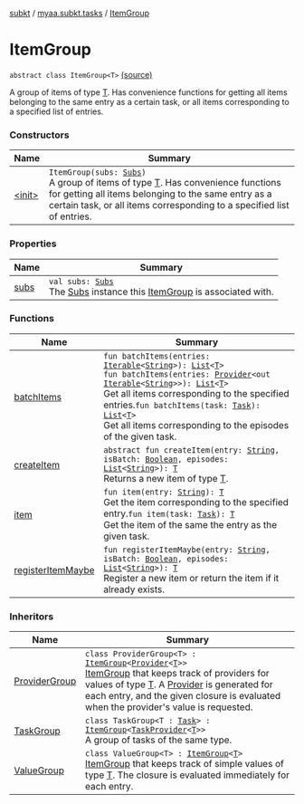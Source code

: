 [subkt](../../index.md) / [myaa.subkt.tasks](../index.md) / [ItemGroup](./index.md)

# ItemGroup

`abstract class ItemGroup<T>` [(source)](https://github.com/Myaamori/SubKt/blob/0.1.10/src/main/kotlin/myaa/subkt/tasks/tasks.kt#L266)

A group of items of type [T](index.md#T). Has convenience functions
for getting all items belonging to the same entry as a certain task,
or all items corresponding to a specified list of entries.

### Constructors

| Name | Summary |
|---|---|
| [&lt;init&gt;](-init-.md) | `ItemGroup(subs: `[`Subs`](../-subs/index.md)`)`<br>A group of items of type [T](index.md#T). Has convenience functions for getting all items belonging to the same entry as a certain task, or all items corresponding to a specified list of entries. |

### Properties

| Name | Summary |
|---|---|
| [subs](subs.md) | `val subs: `[`Subs`](../-subs/index.md)<br>The [Subs](../-subs/index.md) instance this [ItemGroup](./index.md) is associated with. |

### Functions

| Name | Summary |
|---|---|
| [batchItems](batch-items.md) | `fun batchItems(entries: `[`Iterable`](https://kotlinlang.org/api/latest/jvm/stdlib/kotlin.collections/-iterable/index.html)`<`[`String`](https://kotlinlang.org/api/latest/jvm/stdlib/kotlin/-string/index.html)`>): `[`List`](https://kotlinlang.org/api/latest/jvm/stdlib/kotlin.collections/-list/index.html)`<`[`T`](index.md#T)`>`<br>`fun batchItems(entries: `[`Provider`](https://docs.gradle.org/current/javadoc/org/gradle/api/provider/Provider.html)`<out `[`Iterable`](https://kotlinlang.org/api/latest/jvm/stdlib/kotlin.collections/-iterable/index.html)`<`[`String`](https://kotlinlang.org/api/latest/jvm/stdlib/kotlin/-string/index.html)`>>): `[`List`](https://kotlinlang.org/api/latest/jvm/stdlib/kotlin.collections/-list/index.html)`<`[`T`](index.md#T)`>`<br>Get all items corresponding to the specified entries.`fun batchItems(task: `[`Task`](https://docs.gradle.org/current/javadoc/org/gradle/api/Task.html)`): `[`List`](https://kotlinlang.org/api/latest/jvm/stdlib/kotlin.collections/-list/index.html)`<`[`T`](index.md#T)`>`<br>Get all items corresponding to the episodes of the given task. |
| [createItem](create-item.md) | `abstract fun createItem(entry: `[`String`](https://kotlinlang.org/api/latest/jvm/stdlib/kotlin/-string/index.html)`, isBatch: `[`Boolean`](https://kotlinlang.org/api/latest/jvm/stdlib/kotlin/-boolean/index.html)`, episodes: `[`List`](https://kotlinlang.org/api/latest/jvm/stdlib/kotlin.collections/-list/index.html)`<`[`String`](https://kotlinlang.org/api/latest/jvm/stdlib/kotlin/-string/index.html)`>): `[`T`](index.md#T)<br>Returns a new item of type [T](index.md#T). |
| [item](item.md) | `fun item(entry: `[`String`](https://kotlinlang.org/api/latest/jvm/stdlib/kotlin/-string/index.html)`): `[`T`](index.md#T)<br>Get the item corresponding to the specified entry.`fun item(task: `[`Task`](https://docs.gradle.org/current/javadoc/org/gradle/api/Task.html)`): `[`T`](index.md#T)<br>Get the item of the same the entry as the given task. |
| [registerItemMaybe](register-item-maybe.md) | `fun registerItemMaybe(entry: `[`String`](https://kotlinlang.org/api/latest/jvm/stdlib/kotlin/-string/index.html)`, isBatch: `[`Boolean`](https://kotlinlang.org/api/latest/jvm/stdlib/kotlin/-boolean/index.html)`, episodes: `[`List`](https://kotlinlang.org/api/latest/jvm/stdlib/kotlin.collections/-list/index.html)`<`[`String`](https://kotlinlang.org/api/latest/jvm/stdlib/kotlin/-string/index.html)`>): `[`T`](index.md#T)<br>Register a new item or return the item if it already exists. |

### Inheritors

| Name | Summary |
|---|---|
| [ProviderGroup](../-provider-group/index.md) | `class ProviderGroup<T> : `[`ItemGroup`](./index.md)`<`[`Provider`](https://docs.gradle.org/current/javadoc/org/gradle/api/provider/Provider.html)`<`[`T`](../-provider-group/index.md#T)`>>`<br>[ItemGroup](./index.md) that keeps track of providers for values of type [T](../-provider-group/index.md#T). A [Provider](https://docs.gradle.org/current/javadoc/org/gradle/api/provider/Provider.html) is generated for each entry, and the given closure is evaluated when the provider's value is requested. |
| [TaskGroup](../-task-group/index.md) | `class TaskGroup<T : `[`Task`](https://docs.gradle.org/current/javadoc/org/gradle/api/Task.html)`> : `[`ItemGroup`](./index.md)`<`[`TaskProvider`](https://docs.gradle.org/current/javadoc/org/gradle/api/tasks/TaskProvider.html)`<`[`T`](../-task-group/index.md#T)`>>`<br>A group of tasks of the same type. |
| [ValueGroup](../-value-group/index.md) | `class ValueGroup<T> : `[`ItemGroup`](./index.md)`<`[`T`](../-value-group/index.md#T)`>`<br>[ItemGroup](./index.md) that keeps track of simple values of type [T](../-value-group/index.md#T). The closure is evaluated immediately for each entry. |
